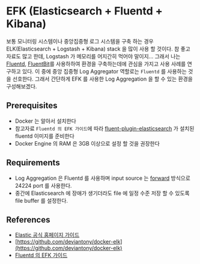 # EFK (Elasticsearch + Fluentd + Kibana)
보통 모니터링 시스템이나 중앙집중형 로그 시스템을 구축 하는 경우 ELK(Elasticsearch + Logstash + Kibana) stack 을 많이 사용 할 것이다. 참 좋고 자료도 많고 한데, Logstash 가 메모리를 어지간히 먹어야 말이지... 그래서 나는 [Fluentd][1], [FluentBit][2]를 사용하하여 환경을 구축하는데에 관심을 가지고 사용 사례를 연구하고 있다. 이 중에 중앙 집중형 Log Aggregator 역할로는 `Fluentd` 를 사용하는 것을 선호한다. 그래서 간단하게 EFK 를 사용한 Log Aggregation 을 할 수 있는 환경을 구성해보겠다.

## Prerequisites
- Docker 는 알아서 설치한다
- 참고자료 `Fluentd 의 EFK 가이드`에 따라 [fluent-plugin-elasticsearch][4] 가 설치된 fluentd 이미지를 준비한다
- Docker Engine 의 RAM 은 3GB 이상으로 설정 할 것을 권장한다

## Requirements
- Log Aggregation 은 Fluentd 를 사용하며 input source 는 [forward][3] 방식으로 24224 port 를 사용한다.
- 중간에 Elasticsearch 에 장애가 생기더라도 file 에 일정 수준 저장 할 수 있도록 file buffer 를 설정한다.


## References
- [Elastic 공식 홈페이지 가이드](https://www.elastic.co/guide/en/elastic-stack-get-started/current/get-started-docker.html)
- [https://github.com/deviantony/docker-elk](https://github.com/deviantony/docker-elk)
- [Fluentd 의 EFK 가이드](https://docs.fluentd.org/container-deployment/docker-compose)

<!-- Links -->
[1]: https://docs.fluentd.org/ "Fluentd Documentation"
[2]: https://docs.fluentbit.io/manual/ "Fluent Bit Documentation"
[3]: https://docs.fluentd.org/input/forward "Fluentd forward input"
[4]: https://github.com/uken/fluent-plugin-elasticsearch "Fluentd elasticsearch plugin"